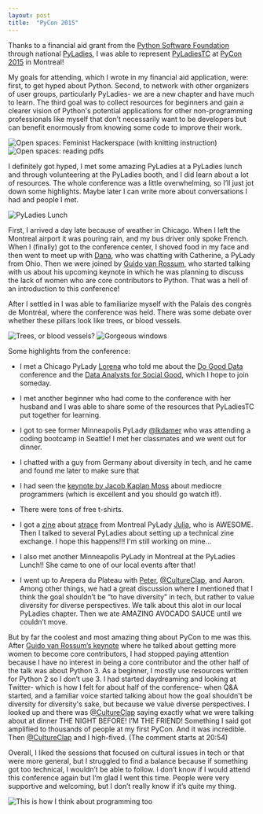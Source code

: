 ```yaml
---
layout: post
title:  "PyCon 2015"
---
```


Thanks to a financial aid grant from the [Python Software Foundation](https://www.python.org/psf/) through national [PyLadies](http://www.pyladies.com/), I was able to represent [PyLadiesTC](http://www.meetup.com/PyLadiesTC/) at [PyCon 2015](https://us.pycon.org/2015/) in Montreal!

My goals for attending, which I wrote in my financial aid application, were: first, to get hyped about Python. Second, to network with other organizers of user groups, particularly PyLadies- we are a new chapter and have much to learn. The third goal was to collect resources for beginners and gain a clearer vision of Python's potential applications for other non-programming professionals like myself that don’t necessarily want to be developers but can benefit enormously from knowing some code to improve their work.

![Open spaces: Feminist Hackerspace (with knitting instruction)](/images/2015/pycon-feminist-hackerspace.jpg)
![Open spaces: reading pdfs](/images/2015/pycon-pdf-parse.jpg)

I definitely got hyped, I met some amazing PyLadies at a PyLadies lunch and through volunteering at the PyLadies booth, and I did learn about a lot of resources. The whole conference was a little overwhelming, so I’ll just jot down some highlights. Maybe later I can write more about conversations I had and people I met.

![PyLadies Lunch](/images/2015/pycon-pyladies-lunch.jpg)

First, I arrived a day late because of weather in Chicago. When I left the Montreal airport it was pouring rain, and my bus driver only spoke French. When I (finally) got to the conference center, I shoved food in my face and then went to meet up with [Dana](https://twitter.com/DanaKE?lang=en), who was chatting with Catherine, a PyLady from Ohio. Then we were joined by [Guido van Rossum](https://twitter.com/gvanrossum), who started talking with us about his upcoming keynote in which he was planning to discuss the lack of women who are core contributors to Python. That was a hell of an introduction to this conference! 

After I settled in I was able to familiarize myself with the Palais des congrès de Montréal, where the conference was held. There was some debate over whether these pillars look like trees, or blood vessels.

![Trees, or blood vessels?](/images/2015/pycon-convention-center.jpg)
![Gorgeous windows](/images/2015/pycon-convention-center2.jpg)

Some highlights from the conference:

* I met a Chicago PyLady [Lorena](https://twitter.com/loooorenanicole) who told me about the [Do Good Data](http://www.dogooddata.com/) conference and the [Data Analysts for Social Good](http://dataanalystsforsocialgood.com/), which I hope to join someday.

* I met another beginner who had come to the conference with her husband and I was able to share some of the resources that PyLadiesTC put together for learning.

* I got to see former Minneapolis PyLady [@lkdamer](https://twitter.com/lkdamer) who was attending a coding bootcamp in Seattle! I met her classmates and we went out for dinner.

* I chatted with a guy from Germany about diversity in tech, and he came and found me later to make sure that 

* I had seen the [keynote by Jacob Kaplan Moss](https://www.youtube.com/watch?v=hIJdFxYlEKE) about mediocre programmers (which is excellent and you should go watch it!).

* There were tons of free t-shirts.

* I got a [zine](http://jvns.ca/blog/2015/04/14/strace-zine/) about [strace](http://linux.die.net/man/1/strace) from Montreal PyLady [Julia](https://twitter.com/b0rk), who is AWESOME. Then I talked to several PyLadies about setting up a technical zine exchange. I hope this happens!!! I'm still working on mine...

* I also met another Minneapolis PyLady in Montreal at the PyLadies Lunch!! She came to one of our local events after that!

* I went up to Arepera du Plateau with [Peter](https://twitter.com/maestrofjp), [@CultureClap](https://twitter.com/CultureClap), and Aaron. Among other things, we had a great discussion where I mentioned that I think the goal shouldn’t be “to have diversity” in tech, but rather to value diversity for diverse perspectives. We talk about this alot in our local PyLadies chapter. Then we ate AMAZING AVOCADO SAUCE until we couldn’t move.

But by far the coolest and most amazing thing about PyCon to me was this. After [Guido van Rossum’s keynote](https://www.youtube.com/watch?v=G-uKNd5TSBw) where he talked about getting more women to become core contributors, I had stopped paying attention because I have no interest in being a core contributor and the other half of the talk was about Python 3. As a beginner, I mostly use resources written for Python 2 so I don’t use 3. I had started daydreaming and looking at Twitter- which is how I felt for about half of the conference- when Q&A started, and a familiar voice started talking about how the goal shouldn't be diversity for diversity's sake, but because we value diverse perspectives. I looked up and there was [@CultureClap](https://twitter.com/CultureClap) saying exactly what we were talking about at dinner THE NIGHT BEFORE! I’M THE FRIEND! Something I said got amplified to thousands of people at my first PyCon. And it was incredible. Then [@CultureClap](https://twitter.com/CultureClap) and I high-fived. (The comment starts at 20:54)


Overall, I liked the sessions that focused on cultural issues in tech or that were more general, but I struggled to find a balance because if something got too technical, I wouldn’t be able to follow. I don’t know if I would attend this conference again but I’m glad I went this time. People were very supportive and welcoming, but I don’t really know if it’s quite my thing.

![This is how I think about programming too](/images/2015/pycon-owl.jpg)

